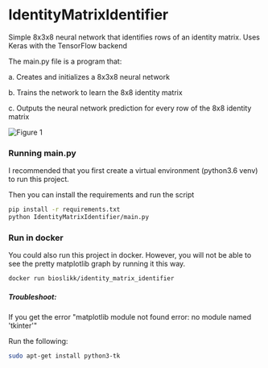 # IdentityMatrixIdentifier
Simple 8x3x8 neural network that identifies rows of an identity matrix. Uses Keras with the TensorFlow backend

The main.py file is a program that:
  
  a. Creates and initializes a 8x3x8 neural network
  
  b. Trains the network to learn the 8x8 identity matrix
  
  c. Outputs the neural network prediction for every row of
    the 8x8 identity matrix
    
![Figure 1](https://raw.githubusercontent.com/bioslikk/bioslikk/master/matplotlib.png)


### Running main.py
I recommended that you first create a virtual environment (python3.6 venv) to run this project.

Then you can install the requirements and run the script
```bash
pip install -r requirements.txt
python IdentityMatrixIdentifier/main.py
```

### Run in docker
You could also run this project in docker.
However, you will not be able to see the pretty matplotlib graph by running it this way.
```bash
docker run bioslikk/identity_matrix_identifier
```
##### Troubleshoot:

If you get the error "matplotlib module not found error: no module named 'tkinter'" 

Run the following:
```bash
sudo apt-get install python3-tk
```

